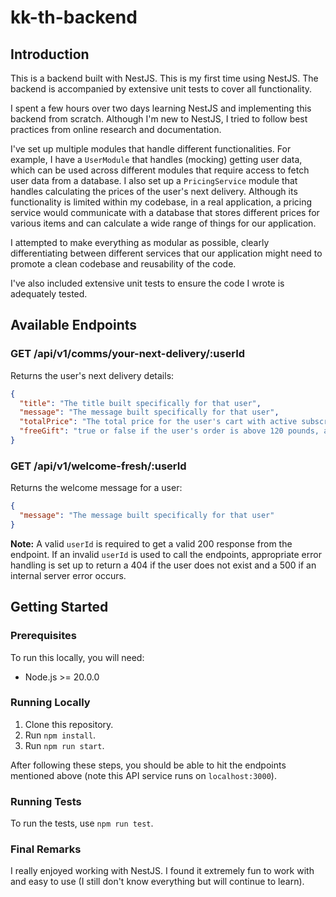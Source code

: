 # kk-th-backend

## Introduction

This is a backend built with NestJS. This is my first time using NestJS. The backend is accompanied by extensive unit tests to cover all functionality.

I spent a few hours over two days learning NestJS and implementing this backend from scratch. Although I'm new to NestJS, I tried to follow best practices from online research and documentation.

I've set up multiple modules that handle different functionalities. For example, I have a `UserModule` that handles (mocking) getting user data, which can be used across different modules that require access to fetch user data from a database. I also set up a `PricingService` module that handles calculating the prices of the user's next delivery. Although its functionality is limited within my codebase, in a real application, a pricing service would communicate with a database that stores different prices for various items and can calculate a wide range of things for our application.

I attempted to make everything as modular as possible, clearly differentiating between different services that our application might need to promote a clean codebase and reusability of the code.

I've also included extensive unit tests to ensure the code I wrote is adequately tested.

## Available Endpoints

### GET /api/v1/comms/your-next-delivery/:userId

Returns the user's next delivery details:

```json
{
  "title": "The title built specifically for that user",
  "message": "The message built specifically for that user",
  "totalPrice": "The total price for the user's cart with active subscriptions",
  "freeGift": "true or false if the user's order is above 120 pounds, a free gift is given to that user"
}
```

### GET /api/v1/welcome-fresh/:userId

Returns the welcome message for a user:

```json
{
  "message": "The message built specifically for that user"
}
```

**Note:** A valid `userId` is required to get a valid 200 response from the endpoint. If an invalid `userId` is used to call the endpoints, appropriate error handling is set up to return a 404 if the user does not exist and a 500 if an internal server error occurs.

## Getting Started

### Prerequisites

To run this locally, you will need:

- Node.js >= 20.0.0

### Running Locally

1. Clone this repository.
2. Run `npm install`.
3. Run `npm run start`.

After following these steps, you should be able to hit the endpoints mentioned above (note this API service runs on `localhost:3000`).

### Running Tests

To run the tests, use `npm run test`.

### Final Remarks

I really enjoyed working with NestJS. I found it extremely fun to work with and easy to use (I still don't know everything but will continue to learn).
